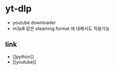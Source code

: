 # yt-dlp
- youtube downloader
- m3p8 같은 steaming format 에 대해서도 적용가능

## link
- [[python]]
- [[youtube]]
